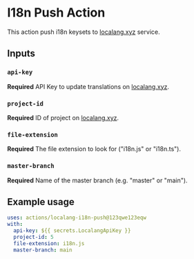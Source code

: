 # I18n Push Action

This action push i18n keysets to [localang.xyz](https://localang.xyz) service.

## Inputs

### `api-key`

**Required** API Key to update translations on [localang.xyz](https://localang.xyz).

### `project-id`

**Required** ID of project on [localang.xyz](https://localang.xyz).

### `file-extension`

**Required** The file extension to look for ("i18n.js" or "i18n.ts").

### `master-branch`

**Required** Name of the master branch (e.g. "master" or "main").

## Example usage

```yaml
uses: actions/localang-i18n-push@123qwe123eqw
with:
  api-key: ${{ secrets.LocalangApiKey }}
  project-id: 5
  file-extension: i18n.js
  master-branch: main
```